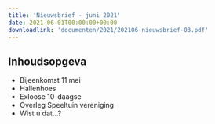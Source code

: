 ```yaml
---
title: 'Nieuwsbrief - juni 2021'
date: 2021-06-01T00:00:00+00:00
downloadlink: 'documenten/2021/202106-nieuwsbrief-03.pdf'
---
```


## Inhoudsopgeva

- Bijeenkomst 11 mei
- Hallenhoes
- Exloose 10-daagse
- Overleg Speeltuin vereniging
- Wist u dat...?
